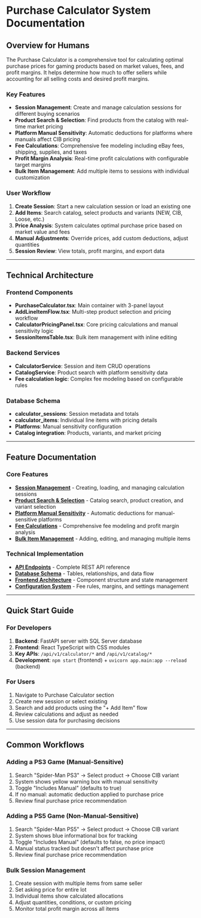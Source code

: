 # Purchase Calculator System Documentation

## Overview for Humans

The Purchase Calculator is a comprehensive tool for calculating optimal purchase prices for gaming products based on market values, fees, and profit margins. It helps determine how much to offer sellers while accounting for all selling costs and desired profit margins.

### Key Features
- **Session Management**: Create and manage calculation sessions for different buying scenarios
- **Product Search & Selection**: Find products from the catalog with real-time market pricing
- **Platform Manual Sensitivity**: Automatic deductions for platforms where manuals affect CIB pricing
- **Fee Calculations**: Comprehensive fee modeling including eBay fees, shipping, supplies, and taxes
- **Profit Margin Analysis**: Real-time profit calculations with configurable target margins
- **Bulk Item Management**: Add multiple items to sessions with individual customization

### User Workflow
1. **Create Session**: Start a new calculation session or load an existing one
2. **Add Items**: Search catalog, select products and variants (NEW, CIB, Loose, etc.)
3. **Price Analysis**: System calculates optimal purchase price based on market value and fees
4. **Manual Adjustments**: Override prices, add custom deductions, adjust quantities
5. **Session Review**: View totals, profit margins, and export data

---

## Technical Architecture

### Frontend Components
- **PurchaseCalculator.tsx**: Main container with 3-panel layout
- **AddLineItemFlow.tsx**: Multi-step product selection and pricing workflow  
- **CalculatorPricingPanel.tsx**: Core pricing calculations and manual sensitivity logic
- **SessionItemsTable.tsx**: Bulk item management with inline editing

### Backend Services
- **CalculatorService**: Session and item CRUD operations
- **CatalogService**: Product search with platform sensitivity data
- **Fee calculation logic**: Complex fee modeling based on configurable rules

### Database Schema
- **calculator_sessions**: Session metadata and totals
- **calculator_items**: Individual line items with pricing details
- **Platforms**: Manual sensitivity configuration
- **Catalog integration**: Products, variants, and market pricing

---

## Feature Documentation

### Core Features
- [**Session Management**](./session_management.md) - Creating, loading, and managing calculation sessions
- [**Product Search & Selection**](./product_search_selection.md) - Catalog search, product creation, and variant selection
- [**Platform Manual Sensitivity**](./platform_manual_sensitivity_implementation.md) - Automatic deductions for manual-sensitive platforms
- [**Fee Calculations**](./fee_calculations.md) - Comprehensive fee modeling and profit margin analysis
- [**Bulk Item Management**](./bulk_item_management.md) - Adding, editing, and managing multiple items

### Technical Implementation
- [**API Endpoints**](./api_endpoints.md) - Complete REST API reference
- [**Database Schema**](./database_schema.md) - Tables, relationships, and data flow
- [**Frontend Architecture**](./frontend_architecture.md) - Component structure and state management
- [**Configuration System**](./configuration_system.md) - Fee rules, margins, and settings management

---

## Quick Start Guide

### For Developers
1. **Backend**: FastAPI server with SQL Server database
2. **Frontend**: React TypeScript with CSS modules
3. **Key APIs**: `/api/v1/calculator/*` and `/api/v1/catalog/*`
4. **Development**: `npm start` (frontend) + `uvicorn app.main:app --reload` (backend)

### For Users
1. Navigate to Purchase Calculator section
2. Create new session or select existing
3. Search and add products using the "+ Add Item" flow
4. Review calculations and adjust as needed
5. Use session data for purchasing decisions

---

## Common Workflows

### Adding a PS3 Game (Manual-Sensitive)
1. Search "Spider-Man PS3" → Select product → Choose CIB variant
2. System shows yellow warning box with manual sensitivity
3. Toggle "Includes Manual" (defaults to true) 
4. If no manual: automatic deduction applied to purchase price
5. Review final purchase price recommendation

### Adding a PS5 Game (Non-Manual-Sensitive)  
1. Search "Spider-Man PS5" → Select product → Choose CIB variant
2. System shows blue informational box for tracking
3. Toggle "Includes Manual" (defaults to false, no price impact)
4. Manual status tracked but doesn't affect purchase price
5. Review final purchase price recommendation

### Bulk Session Management
1. Create session with multiple items from same seller
2. Set asking price for entire lot
3. Individual items show calculated allocations
4. Adjust quantities, conditions, or custom pricing
5. Monitor total profit margin across all items